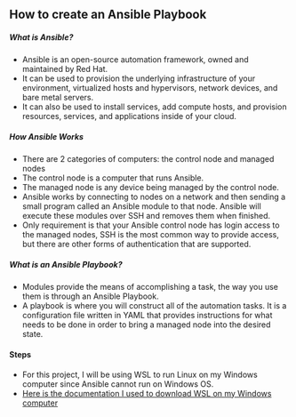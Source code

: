 ## How to create an Ansible Playbook 


##### What is Ansible?
- Ansible is an open-source automation framework, owned and maintained by Red Hat.
- It can be used to provision the underlying infrastructure of your environment, virtualized hosts and hypervisors, network devices, and bare metal servers.
- It can also be used to install services, add compute hosts, and provision resources, services, and applications inside of your cloud. 

##### How Ansible Works
- There are 2 categories of computers: the control node and managed nodes
- The control node is a computer that runs Ansible. 
- The managed node is any device being managed by the control node.
- Ansible works by connecting to nodes on a network and then sending a small program called an Ansible module to that node. Ansible will execute these modules over SSH and removes them when finished. 
- Only requirement is that your Ansible control node has login access to the managed nodes, SSH is the most common way to provide access, but there are other forms of authentication that are supported. 

##### What is an Ansible Playbook?
- Modules provide the means of accomplishing a task, the way you use them is through an Ansible Playbook.
- A playbook is where you will construct all of the automation tasks. It is a configuration file written in YAML that provides instructions for what needs to be done in order to bring a managed node into the desired state.

#### Steps
- For this project, I will be using WSL to run Linux on my Windows computer since Ansible cannot run on Windows OS. 
- [Here is the documentation I used to download WSL on my Windows computer](https://learn.microsoft.com/en-us/windows/wsl/install)

